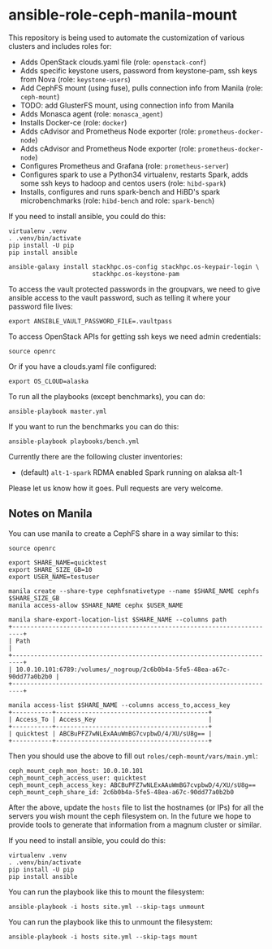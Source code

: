 # ansible-role-ceph-manila-mount

This repository is being used to automate the customization of various clusters
and includes roles for:

* Adds OpenStack clouds.yaml file (role: `openstack-conf`)
* Adds specific keystone users, password from keystone-pam, ssh keys from Nova
  (role: `keystone-users`)
* Add CephFS mount (using fuse), pulls connection info from Manila
  (role: `ceph-mount`)
* TODO: add GlusterFS mount, using connection info from Manila
* Adds Monasca agent (role: `monasca_agent`)
* Installs Docker-ce (role: `docker`)
* Adds cAdvisor and Prometheus Node exporter (role: `prometheus-docker-node`)
* Adds cAdvisor and Prometheus Node exporter (role: `prometheus-docker-node`)
* Configures Prometheus and Grafana (role: `prometheus-server`)
* Configures spark to use a Python34 virtualenv, restarts Spark, adds some
  ssh keys to hadoop and centos users (role: `hibd-spark`)
* Installs, configures and runs spark-bench and HiBD's spark microbenchmarks
  (role: `hibd-bench` and role: `spark-bench`)

If you need to install ansible, you could do this:

	virtualenv .venv
	. .venv/bin/activate
	pip install -U pip
	pip install ansible

    ansible-galaxy install stackhpc.os-config stackhpc.os-keypair-login \
                           stackhpc.os-keystone-pam

To access the vault protected passwords in the groupvars, we need to give
ansible access to the vault password, such as telling it where your password
file lives:

    export ANSIBLE_VAULT_PASSWORD_FILE=.vaultpass

To access OpenStack APIs for getting ssh keys we need admin credentials:

    source openrc

Or if you have a clouds.yaml file configured:

    export OS_CLOUD=alaska

To run all the playbooks (except benchmarks), you can do:

    ansible-playbook master.yml

If you want to run the benchmarks you can do this:

    ansible-playbook playbooks/bench.yml

Currently there are the following cluster inventories:

* (default) `alt-1-spark` RDMA enabled Spark running on alaksa alt-1

Please let us know how it goes. Pull requests are very welcome.

## Notes on Manila

You can use manila to create a CephFS share in a way similar to this:

	source openrc

	export SHARE_NAME=quicktest
	export SHARE_SIZE_GB=10
	export USER_NAME=testuser

	manila create --share-type cephfsnativetype --name $SHARE_NAME cephfs $SHARE_SIZE_GB
	manila access-allow $SHARE_NAME cephx $USER_NAME

	manila share-export-location-list $SHARE_NAME --columns path
	+-------------------------------------------------------------------------+
	| Path                                                                    |
	+-------------------------------------------------------------------------+
	| 10.0.10.101:6789:/volumes/_nogroup/2c6b0b4a-5fe5-48ea-a67c-90dd77a0b2b0 |
	+-------------------------------------------------------------------------+

	manila access-list $SHARE_NAME --columns access_to,access_key
	+-----------+------------------------------------------+
	| Access_To | Access_Key                               |
	+-----------+------------------------------------------+
	| quicktest | ABCBuPFZ7wNLExAAuWmBG7cvpbwD/4/XU/sU8g== |
	+-----------+------------------------------------------+

Then you should use the above to fill out ``roles/ceph-mount/vars/main.yml``:

	ceph_mount_ceph_mon_host: 10.0.10.101
	ceph_mount_ceph_access_user: quicktest
	ceph_mount_ceph_access_key: ABCBuPFZ7wNLExAAuWmBG7cvpbwD/4/XU/sU8g==
	ceph_mount_ceph_share_id: 2c6b0b4a-5fe5-48ea-a67c-90dd77a0b2b0

After the above, update the ``hosts`` file to list the hostnames (or IPs)
for all the servers you wish mount the ceph filesystem on. In the future
we hope to provide tools to generate that information from a magnum
cluster or similar.

If you need to install ansible, you could do this:

	virtualenv .venv
	. .venv/bin/activate
	pip install -U pip
	pip install ansible

You can run the playbook like this to mount the filesystem:

	ansible-playbook -i hosts site.yml --skip-tags unmount

You can run the playbook like this to unmount the filesystem:

	ansible-playbook -i hosts site.yml --skip-tags mount
